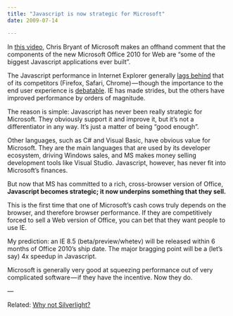 ```yaml
---
title: "Javascript is now strategic for Microsoft"
date: 2009-07-14

---
```


In [this video](http://www.viddler.com/explore/scobleizer/videos/29/), Chris Bryant of Microsoft makes an offhand comment that the components of the new Microsoft Office 2010 for Web are “some of the biggest Javascript applications ever built”.

The Javascript performance in Internet Explorer generally [lags behind](http://technologizer.com/2009/06/30/firefox-3-5-review/) that of its competitors (Firefox, Safari, Chrome) — though the importance to the end user experience is [debatable](http://blogs.msdn.com/ie/archive/2008/08/26/ie8-performance.aspx). IE has made strides, but the others have improved performance by orders of magnitude.

The reason is simple: Javascript has never been really strategic for Microsoft. They obviously support it and improve it, but it’s not a differentiator in any way. It’s just a matter of being “good enough”.

Other languages, such as C# and Visual Basic, have obvious value for Microsoft. They are the main languages that are used by its developer ecosystem, driving Windows sales, and MS makes money selling development tools like Visual Studio. Javascript, however, has never fit into Microsoft’s finances.

But now that MS has committed to a rich, cross-browser version of Office, **Javascript becomes strategic; it now underpins something that they sell.**

This is the first time that one of Microsoft’s cash cows truly depends on the browser, and therefore browser performance. If they are competitively forced to sell a Web version of Office, you can bet that they want people to use IE.

My prediction: an IE 8.5 (beta/preview/whetev) will be released within 6 months of Office 2010’s ship date. The major bragging point will be a (let’s say) 4x speedup in Javascript.

Microsoft is generally very good at squeezing performance out of very complicated software — if they have the incentive. Now they do.




—

Related: [Why not Silverlight?](/blog/post/Is-the-VP-of-Monetizing-Synergy-off-today.aspx)
